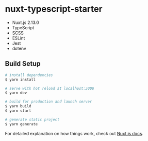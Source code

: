 # nuxt-typescript-starter
- Nuxt.js 2.13.0
- TypeScript
- SCSS
- ESLint
- Jest
- dotenv

## Build Setup

```bash
# install dependencies
$ yarn install

# serve with hot reload at localhost:3000
$ yarn dev

# build for production and launch server
$ yarn build
$ yarn start

# generate static project
$ yarn generate
```

For detailed explanation on how things work, check out [Nuxt.js docs](https://nuxtjs.org).
